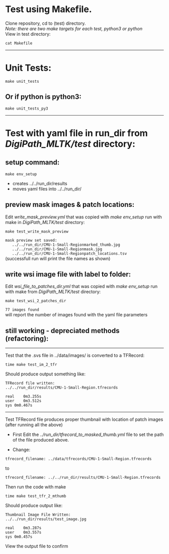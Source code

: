 # Test using Makefile.
Clone repository, cd to (test) directory. <br>
_Note: there are two make targets for each test, python3 or python_ <br>
View in test directory:
```
cat Makefile
```
****
# Unit Tests:
```
make unit_tests
```
## Or if python is python3:
```
make unit_tests_py3
```

****
# Test with yaml file in run_dir from _DigiPath_MLTK/test_ directory:
## setup command:
```
make env_setup
```
- creates ../../run_dir/results 
- moves yaml files into ../../run_dir/

## preview mask images & patch locations:
Edit _write_mask_preview.yml_ that was copied with _make env_setup_
run with make in _DigiPath_MLTK/test_ directory:
```
make test_write_mask_preview
```
`mask preview set saved:` <br>
`	../../run_dir/CMU-1-Small-Regionmarked_thumb.jpg` <br>
`	../../run_dir/CMU-1-Small-Regionmask.jpg` <br>
`	../../run_dir/CMU-1-Small-Regionpatch_locations.tsv` <br>
(successfull run will print the file names as shown)

## write wsi image file with label to folder:
Edit _wsi_file_to_patches_dir.yml_ that was copied with _make env_setup_
run with make from _DigiPath_MLTK/test_ directory:
```
make test_wsi_2_patches_dir
```
`77 images found` <br>
will report the number of images found with the yaml file parameters

## still working - depreciated methods (refactoring):
****
Test that the .svs file in ../data/images/ is converted to a TFRecord:
```
time make test_im_2_tfr
```
Should produce output something like:
```
TFRecord file written:
../../run_dir/results/CMU-1-Small-Region.tfrecords

real	0m3.255s
user	0m3.512s
sys	0m0.467s
```

****
Test TFRecord file produces proper thumbnail with location of patch images (after running all the above)
- First Edit the *../run_dir/tfrecord_to_masked_thumb.yml* file to set the path of the file produced above.

- Change:
```
tfrecord_filename: ../data/tfrecords/CMU-1-Small-Region.tfrecords
``` 
to
```
tfrecord_filename: ../../run_dir/results/CMU-1-Small-Region.tfrecords
```

Then run the code with make
```
time make test_tfr_2_mthumb
````
Should produce output like:
```
Thumbnail Image File Written:
../../run_dir/results/test_image.jpg

real	0m3.287s
user	0m3.557s
sys	0m0.457s
```
View the output file to confirm


